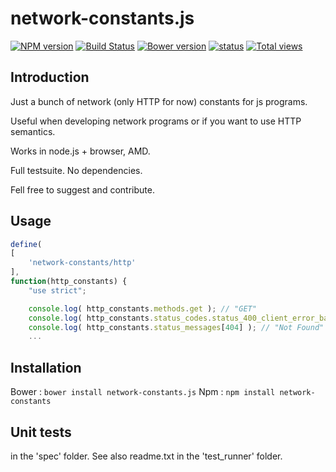 network-constants.js
====================

[![NPM version](https://badge.fury.io/js/network-constants.png)](http://badge.fury.io/js/network-constants)
[![Build Status](https://travis-ci.org/Offirmo/network-constants.js.png?branch=master)](https://travis-ci.org/Offirmo/network-constants.js)
[![Bower version](https://badge.fury.io/bo/network-constants.js.png)](http://badge.fury.io/bo/network-constants.js)
[![status](https://sourcegraph.com/api/repos/github.com/Offirmo/network-constants.js/badges/status.png)](https://sourcegraph.com/github.com/Offirmo/network-constants.js)
[![Total views](https://sourcegraph.com/api/repos/github.com/Offirmo/network-constants.js/counters/views.png)](https://sourcegraph.com/github.com/Offirmo/network-constants.js)

Introduction
------------

Just a bunch of network (only HTTP for now) constants for js programs.

Useful when developing network programs or if you want to use HTTP semantics.

Works in node.js + browser, AMD.

Full testsuite. No dependencies.

Fell free to suggest and contribute.


Usage
-----

```javascript
define(
[
	'network-constants/http'
],
function(http_constants) {
	"use strict";

	console.log( http_constants.methods.get ); // "GET"
	console.log( http_constants.status_codes.status_400_client_error_bad_request ); // 400
	console.log( http_constants.status_messages[404] ); // "Not Found"
	...
```

Installation
------------

Bower : `bower install network-constants.js`
Npm : `npm install network-constants`

Unit tests
----------

in the 'spec' folder. See also readme.txt in the 'test_runner' folder.
